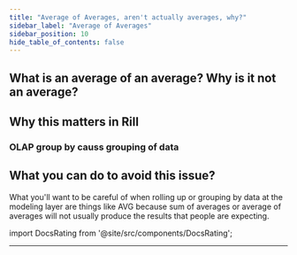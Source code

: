 ```yaml
---
title: "Average of Averages, aren't actually averages, why?"
sidebar_label: "Average of Averages"
sidebar_position: 10
hide_table_of_contents: false
---
```


## What is an average of an average? Why is it not an average?


## Why this matters in Rill

### OLAP group by causs grouping of data

## What you can do to avoid this issue? 


What you'll want to be careful of when rolling up or grouping by data at the modeling layer are things like AVG because sum of averages or average of averages will not usually produce the results that people are expecting.

import DocsRating from '@site/src/components/DocsRating';

---
<DocsRating />